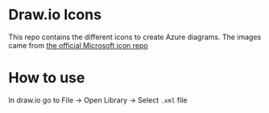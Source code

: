 Draw.io Icons
===
This repo contains the different icons to create Azure diagrams. The images came from [the official Microsoft icon repo](https://www.microsoft.com/en-us/download/details.aspx?id=41937)

# How to use
In draw.io go to File -> Open Library -> Select `.xml` file


